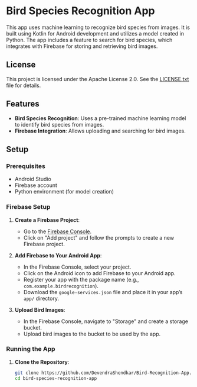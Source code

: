# Bird Species Recognition App

This app uses machine learning to recognize bird species from images. It is built using Kotlin for Android development and utilizes a model created in Python. The app includes a feature to search for bird species, which integrates with Firebase for storing and retrieving bird images.

## License

This project is licensed under the Apache License 2.0. See the [LICENSE.txt](LICENSE.txt) file for details.

## Features

- **Bird Species Recognition**: Uses a pre-trained machine learning model to identify bird species from images.
- **Firebase Integration**: Allows uploading and searching for bird images.

## Setup

### Prerequisites

- Android Studio
- Firebase account
- Python environment (for model creation)

### Firebase Setup

1. **Create a Firebase Project**:
   - Go to the [Firebase Console](https://console.firebase.google.com/).
   - Click on "Add project" and follow the prompts to create a new Firebase project.

2. **Add Firebase to Your Android App**:
   - In the Firebase Console, select your project.
   - Click on the Android icon to add Firebase to your Android app.
   - Register your app with the package name (e.g., `com.example.birdrecognition`).
   - Download the `google-services.json` file and place it in your app’s `app/` directory.

3. **Upload Bird Images**:
   - In the Firebase Console, navigate to "Storage" and create a storage bucket.
   - Upload bird images to the bucket to be used by the app.

### Running the App

1. **Clone the Repository**:
   ```sh
   git clone https://github.com/DevendraShendkar/Bird-Recognition-App.git
   cd bird-species-recognition-app
